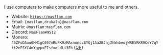 I use computers to make computers more useful to me and others.

- Website: [`https://masflam.com`](https://masflam.com)
- Email: `{masflam,drukala}@masflam.com`
- Matrix: `@masflam:masflam.com`
- Discord: `MasFlam#9512`
- Monero: `45ZFoDAouGHH1gC697mRLPK9zMAxnnnccSYQj1Aa2BJnjZhWnbeojWRE5RKR9CeY7qYtt2eESYC4mYqypxE7sfxqLdLi3Eh` ([QR](https://masflam.com/static/masflam-xmr-qr.png))

<!--![Top Langs](https://github-readme-stats.vercel.app/api/top-langs/?username=MasFlam&layout=compact&theme=dark&hide=processing,lua&custom_title=Most%20used%20languages%20%28on%20GitHub%29)-->
